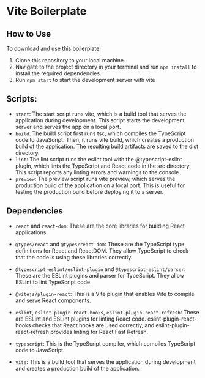 # Vite Boilerplate

## How to Use
To download and use this boilerplate:

1. Clone this repository to your local machine.
2. Navigate to the project directory in your terminal and run `npm install` to install the required dependencies.
3. Run `npm start` to start the development server with vite

## Scripts:
- `start`: The start script runs vite, which is a build tool that serves the application during development. This script starts the development server and serves the app on a local port.
- `build`: The build script first runs tsc, which compiles the TypeScript code to JavaScript. Then, it runs vite build, which creates a production build of the application. The resulting build artifacts are saved to the dist directory.
- `lint`: The lint script runs the eslint tool with the @typescript-eslint plugin, which lints the TypeScript and React code in the src directory. This script reports any linting errors and warnings to the console.
- `preview`: The preview script runs vite preview, which serves the production build of the application on a local port. This is useful for testing the production build before deploying it to a server.

## Dependencies
- `react` and `react-dom`: These are the core libraries for building React applications.

- `@types/react` and `@types/react-dom`: These are the TypeScript type definitions for React and ReactDOM. They allow TypeScript to check that the code is using these libraries correctly.

- `@typescript-eslint/eslint-plugin` and `@typescript-eslint/parser`: These are the ESLint plugins and parser for TypeScript. They allow ESLint to lint TypeScript code.

- `@vitejs/plugin-react`: This is a Vite plugin that enables Vite to compile and serve React components.

- `eslint`, `eslint-plugin-react-hooks`, `eslint-plugin-react-refresh`: These are ESLint and ESLint plugins for linting React code. eslint-plugin-react-hooks checks that React hooks are used correctly, and eslint-plugin-react-refresh provides linting for React Fast Refresh.

- `typescript`: This is the TypeScript compiler, which compiles TypeScript code to JavaScript.

- `vite`: This is a build tool that serves the application during development and creates a production build of the application.
